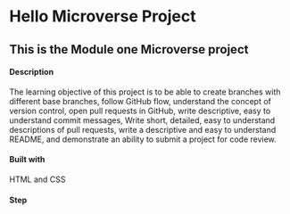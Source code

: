 # Hello Microverse Project

## This is the Module one Microverse project

#### Description
The learning objective of this project is to be able to create branches with different base branches, follow GitHub flow, understand the concept of version control, open pull requests in GitHub, write descriptive, easy to understand commit messages, Write short, detailed, easy to understand descriptions of pull requests, write a descriptive and easy to understand README, and demonstrate an ability to submit a project for code review.  

#### Built with
HTML and CSS

#### Step